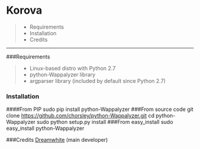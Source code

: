 # Korova
>- Requirements
>- Installation
> - Credits
----
###Requirements
>- Linux-based distro with Python 2.7
>- python-Wappalyzer library
>- argparser library (included by default since Python 2.7)

### Installation
####From PIP
	sudo pip install python-Wappalyzer
###From source code
	git clone https://github.com/chorsley/python-Wappalyzer.git
	cd python-Wappalyzer
	sudo python setup.py install
###From easy_install
	sudo easy_install python-Wappalyzer

###Credits
[Dreamwhite](https://telegram.me/dr34mwh1t3) (main developer)
